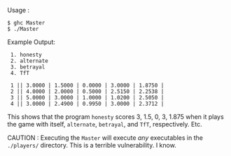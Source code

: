 Usage :

```
$ ghc Master
$ ./Master
```

Example Output:

```
 1.	honesty
 2.	alternate
 3.	betrayal
 4.	TfT

 1 || 3.0000 | 1.5000 | 0.0000 | 3.0000 | 1.8750 |
 2 || 4.0000 | 2.0000 | 0.5000 | 2.5150 | 2.2538 |
 3 || 5.0000 | 3.0000 | 1.0000 | 1.0200 | 2.5050 |
 4 || 3.0000 | 2.4900 | 0.9950 | 3.0000 | 2.3712 |
```

This shows that the program `honesty` scores 3, 1.5, 0, 3, 1.875 when it plays the game
with itself, `alternate`, `betrayal`, and `TfT`, respectively. Etc.

CAUTION : Executing the `Master` will execute *any* executables in the `./players/` directory.
This is a terrible vulnerability. I know.

